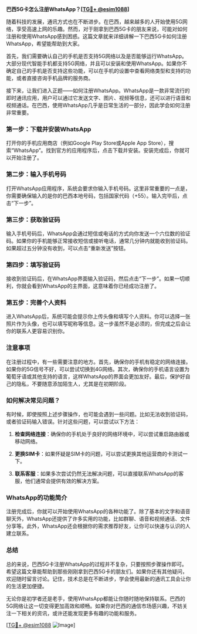**巴西5G卡怎么注册WhatsApp？[[TG💪+ @esim1088](https://t.me/s/esim1088)]**

随着科技的发展，通讯方式也在不断进步。在巴西，越来越多的人开始使用5G网络，享受高速上网的乐趣。然而，对于刚拿到巴西5G卡的朋友来说，可能对如何注册和使用WhatsApp感到困惑。这篇文章就来详细讲解一下巴西5G卡如何注册WhatsApp，希望能帮助到大家。

首先，我们需要确认自己的手机是否支持5G网络以及是否能够运行WhatsApp。大部分现代智能手机都支持5G网络，并且可以安装和使用WhatsApp。如果你不确定自己的手机是否支持这些功能，可以在手机的设置中查看网络类型和支持的功能，或者直接咨询手机品牌的服务商。

接下来，让我们进入正题——如何注册WhatsApp。WhatsApp是一款非常流行的即时通讯应用，用户可以通过它发送文字、图片、视频等信息，还可以进行语音和视频通话。在巴西，使用WhatsApp几乎是日常生活的一部分，因此学会如何注册非常重要。

### 第一步：下载并安装WhatsApp

打开你的手机应用商店（例如Google Play Store或Apple App Store），搜索“WhatsApp”。找到官方的应用程序后，点击下载并安装。安装完成后，你就可以开始注册了。

### 第二步：输入手机号码

打开WhatsApp应用程序，系统会要求你输入手机号码。这里非常重要的一点是，你需要确保输入的是你的巴西本地号码，包括国家代码（+55）。输入完毕后，点击“下一步”。

### 第三步：获取验证码

输入手机号码后，WhatsApp会通过短信或电话的方式向你发送一个六位数的验证码。如果你的手机能够正常接收短信或接听电话，通常几分钟内就能收到验证码。如果超过五分钟没有收到，可以点击“重新发送”按钮。

### 第四步：填写验证码

接收到验证码后，在WhatsApp界面输入验证码，然后点击“下一步”。如果一切顺利，你就会看到WhatsApp的主界面，这意味着你已经成功注册了。

### 第五步：完善个人资料

进入WhatsApp后，系统可能会提示你上传头像和填写个人资料。你可以选择一张照片作为头像，也可以填写昵称等信息。这一步虽然不是必须的，但完成之后会让你的联系人更容易识别你。

### 注意事项

在注册过程中，有一些需要注意的地方。首先，确保你的手机有稳定的网络连接。如果你的5G信号不好，可以尝试切换到4G网络。其次，确保你的手机语言设置为葡萄牙语或其他支持的语言，这样WhatsApp的界面会更加友好。最后，保护好自己的隐私，不要随意添加陌生人，尤其是在初期阶段。

### 如何解决常见问题？

有时候，即使按照上述步骤操作，也可能会遇到一些问题。比如无法收到验证码，或者验证码输入错误。针对这些问题，可以尝试以下方法：

1. **检查网络连接**：确保你的手机处于良好的网络环境中，可以尝试重启路由器或移动网络。
   
2. **更换SIM卡**：如果怀疑是SIM卡的问题，可以尝试更换其他运营商的卡测试一下。

3. **联系客服**：如果多次尝试仍然无法解决问题，可以直接联系WhatsApp的客服，他们通常会提供有效的解决方案。

### WhatsApp的功能简介

注册完成后，你就可以开始使用WhatsApp的各种功能了。除了基本的文字和语音聊天外，WhatsApp还提供了许多实用的功能，比如群聊、语音和视频通话、文件分享等。此外，WhatsApp还会根据你的需求推荐好友，让你可以快速与认识的人建立联系。

### 总结

总的来说，巴西5G卡注册WhatsApp的过程并不复杂，只要按照步骤操作即可。希望这篇文章能帮助到那些刚刚拿到巴西5G卡的朋友们。如果你还有其他疑问，欢迎随时留言讨论。记住，技术总是在不断进步，学会使用最新的通讯工具会让你的生活更加便捷。

无论你是初学者还是老手，使用WhatsApp都能让你随时随地保持联系。巴西的5G网络让这一切变得更加高效和顺畅。如果你对巴西的通信市场感兴趣，不妨关注一下相关的资讯，或许还能发现更多有趣的功能和服务。

[[TG💪+ @esim1088](https://t.me/s/esim1088) ![Image](https://i.postimg.cc/4NQfJmqS/Snipaste-2025-05-13-00-14-12.png)]